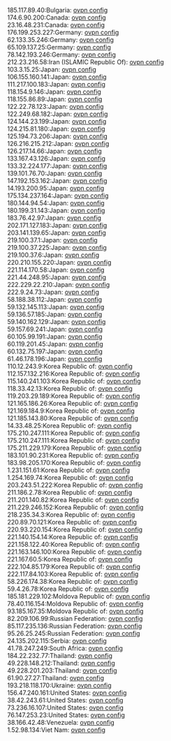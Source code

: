 185.117.89.40:Bulgaria: [ovpn config](vpn/185_117_89_40.ovpn)  
174.6.90.200:Canada: [ovpn config](vpn/174_6_90_200.ovpn)  
23.16.48.231:Canada: [ovpn config](vpn/23_16_48_231.ovpn)  
176.199.253.227:Germany: [ovpn config](vpn/176_199_253_227.ovpn)  
62.133.35.246:Germany: [ovpn config](vpn/62_133_35_246.ovpn)  
65.109.137.25:Germany: [ovpn config](vpn/65_109_137_25.ovpn)  
78.142.193.246:Germany: [ovpn config](vpn/78_142_193_246.ovpn)  
212.23.216.58:Iran (ISLAMIC Republic Of): [ovpn config](vpn/212_23_216_58.ovpn)  
103.3.15.25:Japan: [ovpn config](vpn/103_3_15_25.ovpn)  
106.155.160.141:Japan: [ovpn config](vpn/106_155_160_141.ovpn)  
111.217.100.183:Japan: [ovpn config](vpn/111_217_100_183.ovpn)  
118.154.9.146:Japan: [ovpn config](vpn/118_154_9_146.ovpn)  
118.155.86.89:Japan: [ovpn config](vpn/118_155_86_89.ovpn)  
122.22.78.123:Japan: [ovpn config](vpn/122_22_78_123.ovpn)  
122.249.68.182:Japan: [ovpn config](vpn/122_249_68_182.ovpn)  
124.144.23.199:Japan: [ovpn config](vpn/124_144_23_199.ovpn)  
124.215.81.180:Japan: [ovpn config](vpn/124_215_81_180.ovpn)  
125.194.73.206:Japan: [ovpn config](vpn/125_194_73_206.ovpn)  
126.216.215.212:Japan: [ovpn config](vpn/126_216_215_212.ovpn)  
126.217.14.66:Japan: [ovpn config](vpn/126_217_14_66.ovpn)  
133.167.43.126:Japan: [ovpn config](vpn/133_167_43_126.ovpn)  
133.32.224.177:Japan: [ovpn config](vpn/133_32_224_177.ovpn)  
139.101.76.70:Japan: [ovpn config](vpn/139_101_76_70.ovpn)  
147.192.153.162:Japan: [ovpn config](vpn/147_192_153_162.ovpn)  
14.193.200.95:Japan: [ovpn config](vpn/14_193_200_95.ovpn)  
175.134.237.164:Japan: [ovpn config](vpn/175_134_237_164.ovpn)  
180.144.94.54:Japan: [ovpn config](vpn/180_144_94_54.ovpn)  
180.199.31.143:Japan: [ovpn config](vpn/180_199_31_143.ovpn)  
183.76.42.97:Japan: [ovpn config](vpn/183_76_42_97.ovpn)  
202.171.127.183:Japan: [ovpn config](vpn/202_171_127_183.ovpn)  
203.141.139.65:Japan: [ovpn config](vpn/203_141_139_65.ovpn)  
219.100.37.1:Japan: [ovpn config](vpn/219_100_37_1.ovpn)  
219.100.37.225:Japan: [ovpn config](vpn/219_100_37_225.ovpn)  
219.100.37.6:Japan: [ovpn config](vpn/219_100_37_6.ovpn)  
220.210.155.220:Japan: [ovpn config](vpn/220_210_155_220.ovpn)  
221.114.170.58:Japan: [ovpn config](vpn/221_114_170_58.ovpn)  
221.44.248.95:Japan: [ovpn config](vpn/221_44_248_95.ovpn)  
222.229.22.210:Japan: [ovpn config](vpn/222_229_22_210.ovpn)  
222.9.24.73:Japan: [ovpn config](vpn/222_9_24_73.ovpn)  
58.188.38.112:Japan: [ovpn config](vpn/58_188_38_112.ovpn)  
59.132.145.113:Japan: [ovpn config](vpn/59_132_145_113.ovpn)  
59.136.57.185:Japan: [ovpn config](vpn/59_136_57_185.ovpn)  
59.140.162.129:Japan: [ovpn config](vpn/59_140_162_129.ovpn)  
59.157.69.241:Japan: [ovpn config](vpn/59_157_69_241.ovpn)  
60.105.99.191:Japan: [ovpn config](vpn/60_105_99_191.ovpn)  
60.119.201.45:Japan: [ovpn config](vpn/60_119_201_45.ovpn)  
60.132.75.197:Japan: [ovpn config](vpn/60_132_75_197.ovpn)  
61.46.178.196:Japan: [ovpn config](vpn/61_46_178_196.ovpn)  
110.12.243.9:Korea Republic of: [ovpn config](vpn/110_12_243_9.ovpn)  
112.157.132.216:Korea Republic of: [ovpn config](vpn/112_157_132_216.ovpn)  
115.140.241.103:Korea Republic of: [ovpn config](vpn/115_140_241_103.ovpn)  
118.33.42.13:Korea Republic of: [ovpn config](vpn/118_33_42_13.ovpn)  
119.203.29.189:Korea Republic of: [ovpn config](vpn/119_203_29_189.ovpn)  
121.165.186.26:Korea Republic of: [ovpn config](vpn/121_165_186_26.ovpn)  
121.169.184.9:Korea Republic of: [ovpn config](vpn/121_169_184_9.ovpn)  
121.185.143.80:Korea Republic of: [ovpn config](vpn/121_185_143_80.ovpn)  
14.33.48.25:Korea Republic of: [ovpn config](vpn/14_33_48_25.ovpn)  
175.210.247.111:Korea Republic of: [ovpn config](vpn/175_210_247_111.ovpn)  
175.210.247.111:Korea Republic of: [ovpn config](vpn/175_210_247_111.ovpn)  
175.211.229.179:Korea Republic of: [ovpn config](vpn/175_211_229_179.ovpn)  
183.101.90.231:Korea Republic of: [ovpn config](vpn/183_101_90_231.ovpn)  
183.98.205.170:Korea Republic of: [ovpn config](vpn/183_98_205_170.ovpn)  
1.231.151.61:Korea Republic of: [ovpn config](vpn/1_231_151_61.ovpn)  
1.254.169.74:Korea Republic of: [ovpn config](vpn/1_254_169_74.ovpn)  
203.243.51.222:Korea Republic of: [ovpn config](vpn/203_243_51_222.ovpn)  
211.186.2.78:Korea Republic of: [ovpn config](vpn/211_186_2_78.ovpn)  
211.201.140.82:Korea Republic of: [ovpn config](vpn/211_201_140_82.ovpn)  
211.229.246.152:Korea Republic of: [ovpn config](vpn/211_229_246_152.ovpn)  
218.235.34.3:Korea Republic of: [ovpn config](vpn/218_235_34_3.ovpn)  
220.89.70.121:Korea Republic of: [ovpn config](vpn/220_89_70_121.ovpn)  
220.93.220.154:Korea Republic of: [ovpn config](vpn/220_93_220_154.ovpn)  
221.140.154.14:Korea Republic of: [ovpn config](vpn/221_140_154_14.ovpn)  
221.158.122.40:Korea Republic of: [ovpn config](vpn/221_158_122_40.ovpn)  
221.163.146.100:Korea Republic of: [ovpn config](vpn/221_163_146_100.ovpn)  
221.167.60.5:Korea Republic of: [ovpn config](vpn/221_167_60_5.ovpn)  
222.104.85.179:Korea Republic of: [ovpn config](vpn/222_104_85_179.ovpn)  
222.117.84.103:Korea Republic of: [ovpn config](vpn/222_117_84_103.ovpn)  
58.226.174.38:Korea Republic of: [ovpn config](vpn/58_226_174_38.ovpn)  
59.4.26.78:Korea Republic of: [ovpn config](vpn/59_4_26_78.ovpn)  
185.181.229.102:Moldova Republic of: [ovpn config](vpn/185_181_229_102.ovpn)  
78.40.116.154:Moldova Republic of: [ovpn config](vpn/78_40_116_154.ovpn)  
93.185.167.35:Moldova Republic of: [ovpn config](vpn/93_185_167_35.ovpn)  
82.209.106.99:Russian Federation: [ovpn config](vpn/82_209_106_99.ovpn)  
85.117.235.136:Russian Federation: [ovpn config](vpn/85_117_235_136.ovpn)  
95.26.25.245:Russian Federation: [ovpn config](vpn/95_26_25_245.ovpn)  
24.135.202.115:Serbia: [ovpn config](vpn/24_135_202_115.ovpn)  
41.78.247.249:South Africa: [ovpn config](vpn/41_78_247_249.ovpn)  
184.22.232.77:Thailand: [ovpn config](vpn/184_22_232_77.ovpn)  
49.228.148.212:Thailand: [ovpn config](vpn/49_228_148_212.ovpn)  
49.228.201.203:Thailand: [ovpn config](vpn/49_228_201_203.ovpn)  
61.90.27.27:Thailand: [ovpn config](vpn/61_90_27_27.ovpn)  
193.218.118.170:Ukraine: [ovpn config](vpn/193_218_118_170.ovpn)  
156.47.240.161:United States: [ovpn config](vpn/156_47_240_161.ovpn)  
38.42.243.61:United States: [ovpn config](vpn/38_42_243_61.ovpn)  
73.236.16.107:United States: [ovpn config](vpn/73_236_16_107.ovpn)  
76.147.253.23:United States: [ovpn config](vpn/76_147_253_23.ovpn)  
38.166.42.48:Venezuela: [ovpn config](vpn/38_166_42_48.ovpn)  
1.52.98.134:Viet Nam: [ovpn config](vpn/1_52_98_134.ovpn)  
